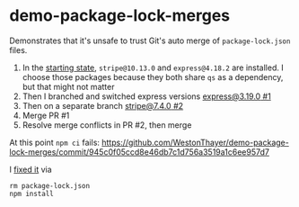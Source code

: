# demo-package-lock-merges

Demonstrates that it's unsafe to trust Git's auto merge of `package-lock.json` files.

1. In the [starting state](https://github.com/WestonThayer/demo-package-lock-merges/commit/887fa5dacb4055ec2b8c90289f61c695d234c129), `stripe@10.13.0` and `express@4.18.2` are installed. I choose those packages because they both share `qs` as a dependency, but that might not matter
2. Then I branched and switched express versions [express@3.19.0 #1](https://github.com/WestonThayer/demo-package-lock-merges/pull/1)
3. Then on a separate branch [stripe@7.4.0 #2](https://github.com/WestonThayer/demo-package-lock-merges/pull/2)
4. Merge PR #1
5. Resolve merge conflicts in PR #2, then merge

At this point `npm ci` fails: https://github.com/WestonThayer/demo-package-lock-merges/commit/945c0f05ccd8e46db7c1d756a3519a1c6ee957d7

I [fixed it](https://github.com/WestonThayer/demo-package-lock-merges/commit/8d6b944fe088aaca41fb4b28248de401bd609264) via

```
rm package-lock.json
npm install
```
